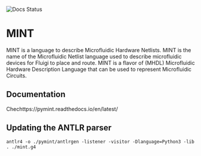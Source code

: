 ![Docs Status](https://readthedocs.org/projects/pymint/badge/)

# MINT

MINT is a language to describe Microfluidic Hardware Netlists. MINT is the name of the Microfluidic Netlist language used to describe microfluidic devices for Fluigi to place and route. MINT is a flavor of (MHDL) Microfluidic Hardware Description Language that can be used to represent Microfluidic Circuits.



## Documentation

Chechttps://pymint.readthedocs.io/en/latest/


## Updating the ANTLR parser 

```
antlr4 -o ./pymint/antlrgen -listener -visitor -Dlanguage=Python3 -lib . ./mint.g4
```